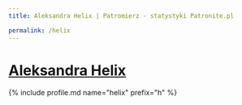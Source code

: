 ```yaml
---
title: Aleksandra Helix | Patromierz - statystyki Patronite.pl

permalink: /helix
---
```


# [Aleksandra Helix](https://patronite.pl/helix)

{% include profile.md name="helix" prefix="h" %}
